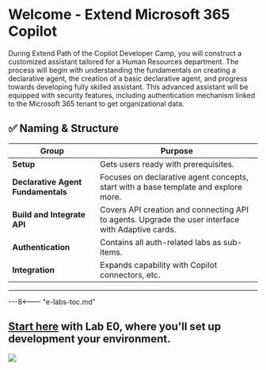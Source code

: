# Welcome - Extend Microsoft 365 Copilot

During Extend Path of the Copilot Developer Camp, you will construct a customized assistant tailored for a Human Resources department. The process will begin with understanding the fundamentals on creating a declarative agent, the creation of a basic declarative agent, and progress towards developing fully skilled assistant.
This advanced assistant will be equipped with security features, including authentication mechanism linked to the Microsoft 365 tenant to get organizational data.

## ✅ Naming & Structure

| Group                              | Purpose                                                 |
| ---------------------------------- | ------------------------------------------------------- |
| **Setup**                          | Gets users ready with prerequisites.                    |
| **Declarative Agent Fundamentals** | Focuses on declarative agent concepts, start with a base template and explore more. |
| **Build and Integrate API**        | Covers API creation and connecting API to agents. Upgrade the user interface with Adaptive cards.         |
| **Authentication**                 | Contains all auth-related labs as sub-items.            |
| **Integration**                    | Expands capability with Copilot connectors, etc.                |


<hr />

---8<--- "e-labs-toc.md"

## <a href="./00-prerequisites">Start here</a> with Lab E0, where you'll set up development your environment.

<img src="https://m365-visitor-stats.azurewebsites.net/copilot-camp/extend-m365-copilot/index" />